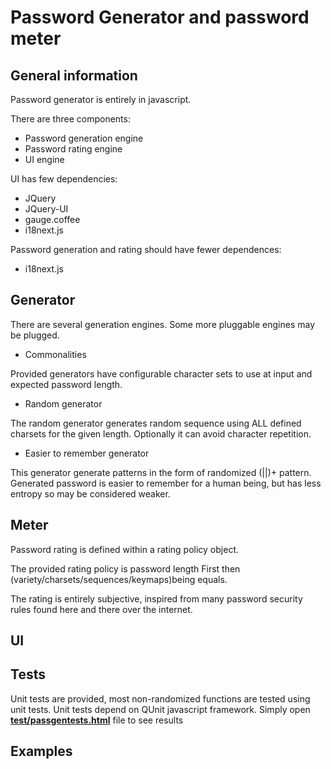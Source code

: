 # Password Generator and password meter

## General information

Password generator is entirely in javascript. 

There are three components:

* Password generation engine
* Password rating engine
* UI engine

UI has few dependencies:
* JQuery
* JQuery-UI
* gauge.coffee
* i18next.js 


Password generation and rating should have fewer dependences: 

* i18next.js 


## Generator

There are several generation engines. Some more pluggable engines may be plugged.

* Commonalities

Provided generators have configurable character sets to use at input and expected password length.  

* Random generator

The random generator generates random sequence using ALL defined charsets for the given length.
Optionally it can avoid character repetition.   

* Easier to remember generator 

This generator generate patterns in the form of randomized (<Text>|<Separator>|<Number>)+ pattern.  
Generated password is easier to remember for a human being, but has less entropy so may be considered weaker.


## Meter

Password rating is defined within a rating policy object.

The provided rating policy is password length First then (variety/charsets/sequences/keymaps)being equals.

The rating is entirely subjective, inspired from many password security rules found here and there over the internet.

## UI



## Tests

Unit tests are provided, most non-randomized functions are tested using unit tests.
Unit tests depend on QUnit javascript framework.
Simply open __[test/passgentests.html](test/passgentests.html)__ file to see results
  
## Examples

